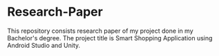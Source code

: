 # Research-Paper
This repository consists research paper of my project done in my Bachelor's degree.
The project title is Smart Shopping Application using Android Studio and Unity.
